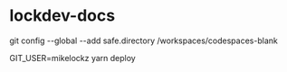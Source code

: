 # lockdev-docs

git config --global --add safe.directory /workspaces/codespaces-blank

GIT_USER=mikelockz yarn deploy
